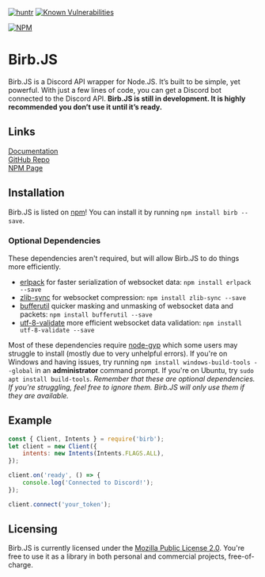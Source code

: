 [![huntr](https://cdn.huntr.dev/huntr_security_badge_mono.svg)](https://huntr.dev)
[![Known Vulnerabilities](https://snyk.io/test/github/BirbJS/Birb/badge.svg)](https://snyk.io/test/github/BirbJS/Birb)

[![NPM](https://nodei.co/npm/birb.png)](https://nodei.co/npm/birb/)

# Birb.JS
Birb.JS is a Discord API wrapper for Node.JS. It’s built to be simple, yet powerful. With just a few lines of code, you can get a Discord bot connected to the Discord API. **Birb.JS is still in development. It is highly recommended you don’t use it until it’s ready.**

## Links
[Documentation](https://birb.js.org/)    
[GitHub Repo](https://github.com/BirbJS/Birb)    
[NPM Page](https://npmjs.com/package/birb)

## Installation
Birb.JS is listed on [npm](https://www.npmjs.com/package/birb)! You can install it by running `npm install birb --save`.

### Optional Dependencies
These dependencies aren't required, but will allow Birb.JS to do things more efficiently.

- [erlpack](https://npmjs.com/package/erlpack) for faster serialization of websocket data: `npm install erlpack --save`
- [zlib-sync](https://npmjs.com/package/zlib-sync) for websocket compression: `npm install zlib-sync --save`
- [bufferutil](https://npmjs.com/package/bufferutil) quicker masking and unmasking of websocket data and packets: `npm install bufferutil --save`
- [utf-8-validate](https://npmjs.com/package/utf-8-validate) more efficient websocket data validation: `npm install utf-8-validate --save`

Most of these dependencies require [node-gyp](https://github.com/nodejs/node-gyp) which some users may struggle to install (mostly due to very unhelpful errors). If you're on Windows and having issues, try running `npm install windows-build-tools --global` in an **administrator** command prompt. If you're on Ubuntu, try `sudo apt install build-tools`. *Remember that these are optional dependencies. If you're struggling, feel free to ignore them. Birb.JS will only use them if they are available.*

## Example
```js
const { Client, Intents } = require('birb');
let client = new Client({
    intents: new Intents(Intents.FLAGS.ALL),
});

client.on('ready', () => {
    console.log('Connected to Discord!');
});

client.connect('your_token');
```

## Licensing
Birb.JS is currently licensed under the [Mozilla Public License 2.0](https://github.com/BirbJS/Birb/blob/main/LICENSE). You're free to use it as a library in both personal and commercial projects, free-of-charge.
